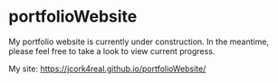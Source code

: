 # portfolioWebsite
My portfolio website is currently under construction. In the meantime, please feel free to take a look to view current progress.



My site:
https://jcork4real.github.io/portfolioWebsite/
